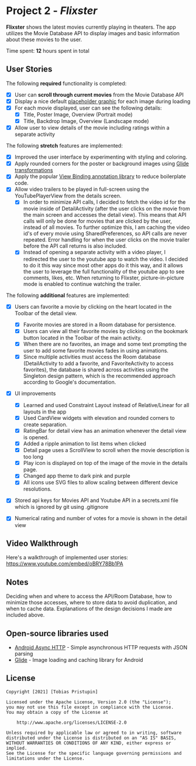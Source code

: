# Project 2 - *Flixster*

**Flixster** shows the latest movies currently playing in theaters. The app utilizes the Movie Database API to display images and basic information about these movies to the user.

Time spent: **12** hours spent in total

## User Stories

The following **required** functionality is completed:

* [x] User can **scroll through current movies** from the Movie Database API
* [x] Display a nice default [placeholder graphic](https://guides.codepath.org/android/Displaying-Images-with-the-Glide-Library#advanced-usage) for each image during loading
* [x] For each movie displayed, user can see the following details:
  * [x] Title, Poster Image, Overview (Portrait mode)
  * [x] Title, Backdrop Image, Overview (Landscape mode)
* [x] Allow user to view details of the movie including ratings within a separate activity

The following **stretch** features are implemented:

* [x] Improved the user interface by experimenting with styling and coloring.
* [x] Apply rounded corners for the poster or background images using [Glide transformations](https://guides.codepath.org/android/Displaying-Images-with-the-Glide-Library#transformations)
* [x] Apply the popular [View Binding annotation library](http://guides.codepath.org/android/Reducing-View-Boilerplate-with-ViewBinding) to reduce boilerplate code.
* [x] Allow video trailers to be played in full-screen using the YouTubePlayerView from the details screen.
    * [x] In order to minimize API calls, I decided to fetch the video id for the movie inside of DetailActivity (after the user clicks on the movie from the main screen and accesses the detail view). This means that API calls will only be done for movies that are clicked by the user, instead of all movies. To further optimize this, I am caching the video id's of every movie using SharedPreferences, so API calls are never repeated. Error handling for when the user clicks on the movie trailer before the API call returns is also included.
    * [x] Instead of opening a separate activity with a video player, I redirected the user to the youtube app to watch the video. I decided to do it this way since most other apps do it this way, and it allows the user to leverage the full functionality of the youtube app to see comments, likes, etc. When returning to Flixster, picture-in-picture mode is enabled to continue watching the trailer.
              
The following **additional** features are implemented:

* [x] Users can favorite a movie by clicking on the heart located in the Toolbar of the detail view. 
    * [x] Favorite movies are stored in a Room database for persistence.
    * [x] Users can view all their favorite movies by clicking on the bookmark button located in the Toolbar of the main activity.
    * [x] When there are no favorites, an image and some text prompting the user to add some favorite movies fades in using animations.
    * [x] Since multiple activities must access the Room database (DetailActivity to add a favorite, and FavoriteActivity to access favorites), the database is shared across activities using the Singleton design pattern, which is the recommended approach according to Google's documentation.
* [x] UI improvements
    * [x] Learned and used Constraint Layout instead of Relative/Linear for all layouts in the app
    * [x] Used CardView widgets with elevation and rounded corners to create separation.
    * [x] RatingBar for detail view has an animation whenever the detail view is opened.
    * [x] Added a ripple animation to list items when clicked
    * [x] Detail page uses a ScrollView to scroll when the movie description is too long
    * [x] Play icon is displayed on top of the image of the movie in the details page. 
    * [x] Changed app theme to dark pink and purple
    * [x] All icons use SVG files to allow scaling between different device resolutions.
* [x] Stored api keys for Movies API and Youtube API in a secrets.xml file which is ignored by git using .gitignore
* [x] Numerical rating and number of votes for a movie is shown in the detail view
              

## Video Walkthrough

Here's a walkthrough of implemented user stories:
https://www.youtube.com/embed/oBRY78Bb1PA

## Notes

Deciding when and where to access the API/Room Database, how to minimize those accesses, where to store data to avoid duplication, and when to cache data. Explanations of the design decisions I made are included above.
## Open-source libraries used

- [Android Async HTTP](https://github.com/loopj/android-async-http) - Simple asynchronous HTTP requests with JSON parsing
- [Glide](https://github.com/bumptech/glide) - Image loading and caching library for Android

## License

    Copyright [2021] [Tobias Pristupin]

    Licensed under the Apache License, Version 2.0 (the "License");
    you may not use this file except in compliance with the License.
    You may obtain a copy of the License at

        http://www.apache.org/licenses/LICENSE-2.0

    Unless required by applicable law or agreed to in writing, software
    distributed under the License is distributed on an "AS IS" BASIS,
    WITHOUT WARRANTIES OR CONDITIONS OF ANY KIND, either express or implied.
    See the License for the specific language governing permissions and
    limitations under the License.
